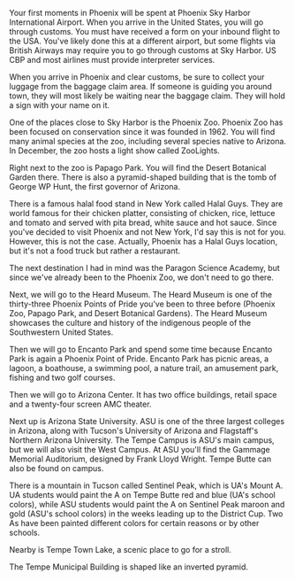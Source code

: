 Your first moments in Phoenix will be spent at Phoenix Sky Harbor International Airport. When you arrive in the United States, you will go through customs. You must have received a form on your inbound flight to the USA. You've likely done this at a different airport, but some flights via British Airways may require you to go through customs at Sky Harbor. US CBP and most airlines must provide interpreter services.

When you arrive in Phoenix and clear customs, be sure to collect your luggage from the baggage claim area. If someone is guiding you around town, they will most likely be waiting near the baggage claim. They will hold a sign with your name on it.

One of the places close to Sky Harbor is the Phoenix Zoo. Phoenix Zoo has been focused on conservation since it was founded in 1962. You will find many animal species at the zoo, including several species native to Arizona. In December, the zoo hosts a light show called ZooLights.

Right next to the zoo is Papago Park. You will find the Desert Botanical Garden there. There is also a pyramid-shaped building that is the tomb of George WP Hunt, the first governor of Arizona.

There is a famous halal food stand in New York called Halal Guys. They are world famous for their chicken platter, consisting of chicken, rice, lettuce and tomato and served with pita bread, white sauce and hot sauce. Since you've decided to visit Phoenix and not New York, I'd say this is not for you. However, this is not the case. Actually, Phoenix has a Halal Guys location, but it's not a food truck but rather a restaurant.

The next destination I had in mind was the Paragon Science Academy, but since we've already been to the Phoenix Zoo, we don't need to go there.

Next, we will go to the Heard Museum. The Heard Museum is one of the thirty-three Phoenix Points of Pride you've been to three before (Phoenix Zoo, Papago Park, and Desert Botanical Gardens). The Heard Museum showcases the culture and history of the indigenous people of the Southwestern United States.

Then we will go to Encanto Park and spend some time because Encanto Park is again a Phoenix Point of Pride. Encanto Park has picnic areas, a lagoon, a boathouse, a swimming pool, a nature trail, an amusement park, fishing and two golf courses.

Then we will go to Arizona Center. It has two office buildings, retail space and a twenty-four screen AMC theater.

Next up is Arizona State University. ASU is one of the three largest colleges in Arizona, along with Tucson's University of Arizona and Flagstaff's Northern Arizona University. The Tempe Campus is ASU's main campus, but we will also visit the West Campus. At ASU you'll find the Gammage Memorial Auditorium, designed by Frank Lloyd Wright. Tempe Butte can also be found on campus.

There is a mountain in Tucson called Sentinel Peak, which is UA's Mount A. UA students would paint the A on Tempe Butte red and blue (UA's school colors), while ASU students would paint the A on Sentinel Peak maroon and gold (ASU's school colors) in the weeks leading up to the District Cup. Two As have been painted different colors for certain reasons or by other schools.

Nearby is Tempe Town Lake, a scenic place to go for a stroll.

The Tempe Municipal Building is shaped like an inverted pyramid.
